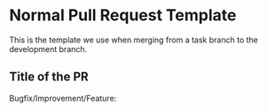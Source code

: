 # Normal Pull Request Template

This is the template we use when merging from a task branch to the development branch.

## Title of the PR

Bugfix/Improvement/Feature: <Title of Trello ticket>

## Related issue in Trello

- [Associated Trello task]()

## Description / Motivation

Replace this text with the description of the task you made. If it was a bugfix, what did the bug break, if it was a feature, what did you add, if it was an improvement, what did you improve. Take a look at the 'How to explain changes' section.

## Detail

Replace this text with an explanation about what you did and why. If it was bugfix, how did you solve it and why, if it was a feature, why was the addition needed, if it was an improvement, what did you improve, how did you improve it and why was the improvement needed.

## Additional information

This is optional. Replace this text if you want to explain more details about the task or if you want to give credit to your information sources so everyone else can refer to them and learn or understand better your job.

------------------------------------

- Remember to delete the task branch after merging.